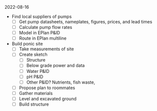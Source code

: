 2022-08-16
- Find local suppliers of pumps
	- [ ] Get pump datasheets, nameplates, figures, prices, and lead times
	- [ ] Calculate pump flow rates
	- [ ] Model in EPlan P&ID 
	- [ ] Route in EPlan multiline
- Build ponic site
	- [ ] Take measurements of site
	- [ ] Create sketch
		- [ ] Structure
		- [ ] Below grade power and data
		- [ ] Water P&ID
		- [ ] pH P&ID
		- [ ] Other P&ID? Nutrients, fish waste, 
	- [ ] Propose plan to roommates
	- [ ] Gather materials
	- [ ] Level and excavated ground
	- [ ] Build structure